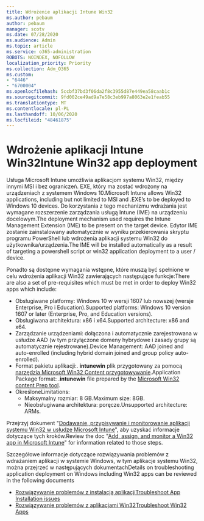 ```yaml
---
title: Wdrożenie aplikacji Intune Win32
ms.author: pebaum
author: pebaum
manager: scotv
ms.date: 07/28/2020
ms.audience: Admin
ms.topic: article
ms.service: o365-administration
ROBOTS: NOINDEX, NOFOLLOW
localization_priority: Priority
ms.collection: Adm_O365
ms.custom:
- "6446"
- "6700004"
ms.openlocfilehash: 5ccbf37bd3f06da2f8c3955d87e449ea58caab1c
ms.sourcegitcommit: 9fd002ce49ad9a7e58c3eb997a8063e2e1feab55
ms.translationtype: MT
ms.contentlocale: pl-PL
ms.lasthandoff: 10/06/2020
ms.locfileid: "48461875"
---
```

# <a name="intune-win32-app-deployment"></a><span data-ttu-id="933ec-102">Wdrożenie aplikacji Intune Win32</span><span class="sxs-lookup"><span data-stu-id="933ec-102">Intune Win32 app deployment</span></span>

<span data-ttu-id="933ec-103">Usługa Microsoft Intune umożliwia aplikacjom systemu Win32, między innymi MSI i bez ograniczeń. EXE, który ma zostać wdrożony na urządzeniach z systemem Windows 10.</span><span class="sxs-lookup"><span data-stu-id="933ec-103">Microsoft Intune allows Win32 applications, including but not limited to MSI and .EXE’s to be deployed to Windows 10 devices.</span></span> <span data-ttu-id="933ec-104">Do korzystania z tego mechanizmu wdrażania jest wymagane rozszerzenie zarządzania usługą Intune (IME) na urządzeniu docelowym.</span><span class="sxs-lookup"><span data-stu-id="933ec-104">The deployment mechanism used requires the Intune Management Extension (IME) to be present on the target device.</span></span> <span data-ttu-id="933ec-105">Edytor IME zostanie zainstalowany automatycznie w wyniku przekierowania skryptu programu PowerShell lub wdrożenia aplikacji systemu Win32 do użytkownika/urządzenia.</span><span class="sxs-lookup"><span data-stu-id="933ec-105">The IME will be installed automatically as a result of targeting a powershell script or win32 application deployment to a user / device.</span></span>

<span data-ttu-id="933ec-106">Ponadto są dostępne wymagania wstępne, które muszą być spełnione w celu wdrożenia aplikacji Win32 zawierających następujące funkcje:</span><span class="sxs-lookup"><span data-stu-id="933ec-106">There are also a set of pre-requisites which must be met in order to deploy Win32 apps which include:</span></span>

- <span data-ttu-id="933ec-107">Obsługiwane platformy: Windows 10 w wersji 1607 lub nowszej (wersje Enterprise, Pro i Education).</span><span class="sxs-lookup"><span data-stu-id="933ec-107">Supported platforms: Windows 10 version 1607 or later (Enterprise, Pro, and Education versions).</span></span>
- <span data-ttu-id="933ec-108">Obsługiwana architektura: x86 i x64.</span><span class="sxs-lookup"><span data-stu-id="933ec-108">Supported architecture: x86 and x64.</span></span>
- <span data-ttu-id="933ec-109">Zarządzanie urządzeniami: dołączona i automatycznie zarejestrowana w usłudze AAD (w tym przyłączone domeny hybrydowe i zasady grupy są automatycznie rejestrowane).</span><span class="sxs-lookup"><span data-stu-id="933ec-109">Device Management: AAD joined and auto-enrolled (including hybrid domain joined and group policy auto-enrolled).</span></span>
- <span data-ttu-id="933ec-110">Format pakietu aplikacji:. **intunewin**  plik przygotowany za pomocą [narzędzia Microsoft Win32 Content przygotowywanie](https://docs.microsoft.com/mem/intune/apps/apps-win32-prepare).</span><span class="sxs-lookup"><span data-stu-id="933ec-110">Application Package format: .**intunewin**  file prepared by the [Microsoft Win32 content Prep tool](https://docs.microsoft.com/mem/intune/apps/apps-win32-prepare).</span></span>
- <span data-ttu-id="933ec-111">Określone</span><span class="sxs-lookup"><span data-stu-id="933ec-111">Limitations:</span></span>
    - <span data-ttu-id="933ec-112">Maksymalny rozmiar: 8 GB.</span><span class="sxs-lookup"><span data-stu-id="933ec-112">Maximum size: 8GB.</span></span>
    - <span data-ttu-id="933ec-113">Nieobsługiwana architektura: poręcze.</span><span class="sxs-lookup"><span data-stu-id="933ec-113">Unsupported architecture: ARMs.</span></span>

<span data-ttu-id="933ec-114">Przejrzyj dokument "[Dodawanie, przypisywanie i monitorowanie aplikacji systemu Win32 w usłudze Microsoft Intune](https://docs.microsoft.com/mem/intune/apps/apps-win32-add)", aby uzyskać informacje dotyczące tych kroków.</span><span class="sxs-lookup"><span data-stu-id="933ec-114">Review the doc "[Add, assign, and monitor a Win32 app in Microsoft Intune](https://docs.microsoft.com/mem/intune/apps/apps-win32-add)" for information related to those steps.</span></span>

<span data-ttu-id="933ec-115">Szczegółowe informacje dotyczące rozwiązywania problemów z wdrażaniem aplikacji w systemie Windows, w tym aplikacje systemu Win32, można przejrzeć w następujących dokumentach</span><span class="sxs-lookup"><span data-stu-id="933ec-115">Details on troubleshooting application deployment on Windows including Win32 apps can be reviewed in the following documents</span></span>

- [<span data-ttu-id="933ec-116">Rozwiązywanie problemów z instalacją aplikacji</span><span class="sxs-lookup"><span data-stu-id="933ec-116">Troubleshoot App Installation issues</span></span>](https://docs.microsoft.com/mem/intune/apps/troubleshoot-app-install)  
- [<span data-ttu-id="933ec-117">Rozwiązywanie problemów z aplikacjami Win32</span><span class="sxs-lookup"><span data-stu-id="933ec-117">Troubleshoot Win32 Apps</span></span>](https://docs.microsoft.com/mem/intune/apps/apps-win32-troubleshoot)